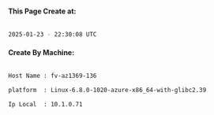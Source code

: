 
   
#### This Page Create at:

```bash

2025-01-23 - 22:30:08 UTC

```

#### Create By Machine:

```bash

Host Name : fv-az1369-136

platform  : Linux-6.8.0-1020-azure-x86_64-with-glibc2.39

Ip Local  : 10.1.0.71

```

